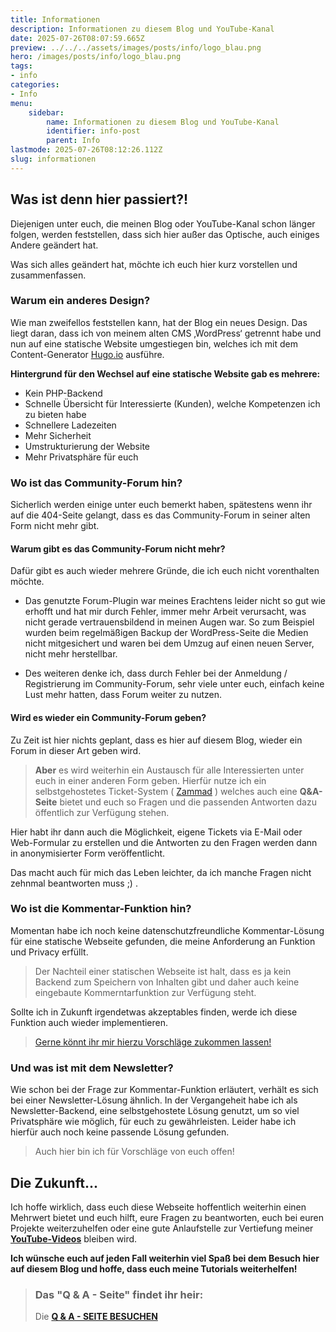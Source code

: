 ```yaml
---
title: Informationen
description: Informationen zu diesem Blog und YouTube-Kanal
date: 2025-07-26T08:07:59.665Z
preview: ../../../assets/images/posts/info/logo_blau.png
hero: /images/posts/info/logo_blau.png
tags:
- info
categories:
- Info
menu:
    sidebar:
        name: Informationen zu diesem Blog und YouTube-Kanal
        identifier: info-post
        parent: Info
lastmode: 2025-07-26T08:12:26.112Z
slug: informationen
---
```

## Was ist denn hier passiert?!

Diejenigen unter euch, die meinen Blog oder YouTube-Kanal schon länger folgen, werden feststellen, dass sich hier außer das Optische, auch einiges Andere geändert hat.

Was sich alles geändert hat, möchte ich euch hier kurz vorstellen und zusammenfassen.

### Warum ein anderes Design?

Wie man zweifellos feststellen kann, hat der Blog ein neues Design. Das liegt daran, dass ich von meinem alten CMS ‚WordPress‘ getrennt habe und nun auf eine statische Website umgestiegen bin, welches ich mit dem Content-Generator [Hugo.io](https://gohugo.io/) ausführe.

**Hintergrund für den Wechsel auf eine statische Website gab es mehrere:**

- Kein PHP-Backend
- Schnelle Übersicht für Interessierte (Kunden), welche Kompetenzen ich zu bieten habe
- Schnellere Ladezeiten
- Mehr Sicherheit
- Umstrukturierung der Website
- Mehr Privatsphäre für euch

### Wo ist das Community-Forum hin?

Sicherlich werden einige unter euch bemerkt haben, spätestens wenn ihr auf die 404-Seite gelangt, dass es das Community-Forum in seiner alten Form nicht mehr gibt.

#### Warum gibt es das Community-Forum nicht mehr?

Dafür gibt es auch wieder mehrere Gründe, die ich euch nicht vorenthalten möchte.

- Das genutzte Forum-Plugin war meines Erachtens leider nicht so gut wie erhofft und hat mir durch Fehler, immer mehr Arbeit verursacht, was nicht gerade vertrauensbildend in meinen Augen war. So zum Beispiel wurden beim regelmäßigen Backup der WordPress-Seite die Medien nicht mitgesichert und waren bei dem Umzug auf einen neuen Server, nicht mehr herstellbar.

- Des weiteren denke ich, dass durch Fehler bei der Anmeldung / Registrierung im Community-Forum, sehr viele unter euch, einfach keine Lust mehr hatten, dass Forum weiter zu nutzen.
  
#### Wird es wieder ein Community-Forum geben?
 
Zu Zeit ist hier nichts geplant, dass es hier auf diesem Blog, wieder ein Forum in dieser Art geben wird.

> **Aber** es wird weiterhin ein Austausch für alle Interessierten unter euch in einer anderen Form geben. Hierfür nutze ich ein selbstgehostetes Ticket-System ( [Zammad](https://zammad.org/) ) welches auch eine **Q&A-Seite** bietet und euch so Fragen und die passenden Antworten dazu öffentlich zur Verfügung stehen.

Hier habt ihr dann auch die Möglichkeit, eigene Tickets via E-Mail oder Web-Formular zu erstellen und die Antworten zu den Fragen werden dann in anonymisierter Form veröffentlicht. 

Das macht auch für mich das Leben leichter, da ich manche Fragen nicht zehnmal beantworten muss ;) .

### Wo ist die Kommentar-Funktion hin?

Momentan habe ich noch keine datenschutzfreundliche Kommentar-Lösung für eine statische Webseite gefunden, die meine Anforderung an Funktion und Privacy erfüllt.

> Der Nachteil  einer statischen Webseite ist halt, dass es ja kein Backend zum Speichern von Inhalten gibt und daher auch keine eingebaute Kommerntarfunktion zur Verfügung steht.

Sollte ich in Zukunft irgendetwas akzeptables finden, werde ich diese Funktion auch wieder implementieren. 

> [Gerne könnt ihr mir hierzu Vorschläge zukommen lassen!](mailto:ticket@secure-bits.org)

### Und was ist mit dem Newsletter?

Wie schon bei der Frage zur Kommentar-Funktion erläutert, verhält es sich bei einer Newsletter-Lösung ähnlich. In der Vergangeheit habe ich als Newsletter-Backend, eine selbstgehostete Lösung genutzt, um so viel Privatsphäre wie möglich, für euch zu gewährleisten. 
Leider habe ich hierfür auch noch keine passende Lösung gefunden.

> Auch hier bin ich für Vorschläge von euch offen!

## Die Zukunft...

Ich hoffe wirklich, dass euch diese Webseite hoffentlich weiterhin einen Mehrwert bietet und euch hilft, eure Fragen zu beantworten, euch bei euren Projekte weiterzuhelfen oder eine gute Anlaufstelle zur Vertiefung meiner [**YouTube-Videos**](https://www.youtube.com/@secure_bits) bleiben wird.

**Ich wünsche euch auf jeden Fall weiterhin viel Spaß bei dem Besuch hier auf diesem Blog und hoffe, dass euch meine Tutorials weiterhelfen!**

> ### Das "Q & A - Seite" findet ihr heir:
>
> Die [**Q & A - SEITE BESUCHEN**](https://ticket.secure-bits.org/help)